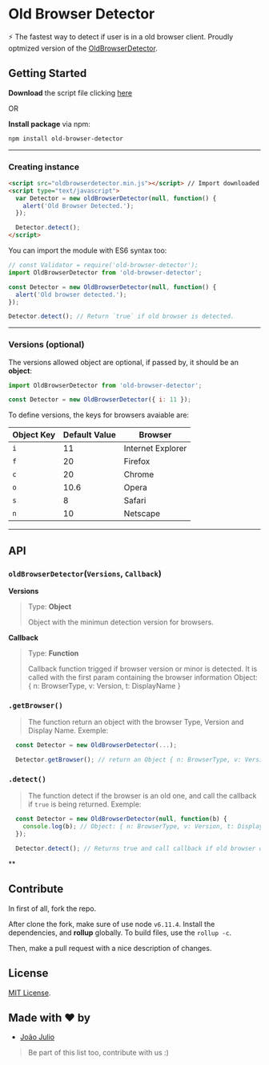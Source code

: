 # Old Browser Detector

⚡ The fastest way to detect if user is in a old browser client.
Proudly optmized version of the [OldBrowserDetector](https://github.com/korylprince/OldBrowserDetector).

## Getting Started

**Download** the script file clicking [here](http://github.com/joaopjt/old-browser-detector/blob/master/dist/oldbrowserdetector.min.js)

OR

**Install package** via npm:
```bash
npm install old-browser-detector
```
---

### Creating instance
```html
<script src="oldbrowserdetector.min.js"></script> // Import downloaded script file
<script type="text/javascript">
  var Detector = new oldBrowserDetector(null, function() {
    alert('Old Browser Detected.');
  });

  Detector.detect();
</script>
```

You can import the module with ES6 syntax too:

```javascript
// const Validator = require('old-browser-detector');
import OldBrowserDetector from 'old-browser-detector';

const Detector = new OldBrowserDetector(null, function() {
  alert('Old browser detected.');
});

Detector.detect(); // Return `true` if old browser is detected.
```
---
### Versions (optional)

The versions allowed object are optional, if passed by, it should be an **object**:

```javascript
import OldBrowserDetector from 'old-browser-detector';

const Detector = new OldBrowserDetector({ i: 11 });
```

To define versions, the keys for browsers avaiable are:

|Object Key      |Default Value |Browser                  |
|----------------|--------------|-------------------------|
|`i`             |11            | Internet Explorer       |
|`f`             |20            | Firefox                 |
|`c`             |20            | Chrome                  |
|`o`             |10.6          | Opera                   |
|`s`             |8             | Safari                  |
|`n`             |10            | Netscape                |

---

## API
### ``oldBrowserDetector``(``Versions``, ``Callback``)

**Versions**
> Type: **Object**
>
> Object with the minimun detection version for browsers.


**Callback**
> Type: **Function**
>
> Callback function trigged if browser version or minor is detected. It is called with the first param containing the browser information Object:
> { n: BrowserType, v: Version, t: DisplayName }

### ``.getBrowser()``

> The function return an object with the browser Type, Version and Display Name. Exemple:

```javascript
  const Detector = new OldBrowserDetector(...);

  Detector.getBrowser(); // return an Object { n: BrowserType, v: Version, t: DisplayName }
```

### ``.detect()``

> The function detect if the browser is an old one, and call the callback if `true` is being returned. Exemple:

```javascript
  const Detector = new OldBrowserDetector(null, function(b) {
    console.log(b); // Object: { n: BrowserType, v: Version, t: DisplayName }
  });

  Detector.detect(); // Returns true and call callback if old browser detected
```

**

## Contribute

In first of all, fork the repo.

After clone the fork, make sure of use node `v6.11.4`. Install the dependencies, and **rollup** globally.
To build files, use the `rollup -c`.

Then, make a pull request with a nice description of changes.

## License

[MIT License](https://opensource.org/licenses/MIT).

## Made with ❤️ by
- [João Julio](http://github.com/joaopjt)

> Be part of this list too, contribute with us :)
